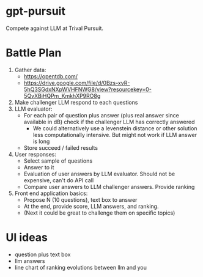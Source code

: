 # gpt-pursuit
Compete against LLM at Trival Pursuit.

# Battle Plan

1. Gather data:
   - https://opentdb.com/
   - https://drive.google.com/file/d/0Bzs-xvR-5hQ3SGdxNXpWVHFNWG8/view?resourcekey=0-5QvXBiHQPm_KmkhXP9RO8g
2. Make challenger LLM respond to each questions
3. LLM evaluator:
   - For each pair of question plus answer (plus real answer since available in dB) check if the challenger LLM has correctly answered
      - We could alternatively use a levenstein distance or other solution less computationally intensive. But might not work if LLM answer is long
   - Store succeed / failed results
4. User responses:
   - Select sample of questions
   - Answer to it
   - Evaluation of user answers by LLM evaluator. Should not be expensive, can't do API call
   - Compare user answers to LLM challenger answers. Provide ranking
5. Front end application basics:
   - Propose N (10 questions), text box to answer
   - At the end, provide score, LLM answers, and ranking.
   - (Next it could be great to challenge them on specific topics)

# UI ideas

- question plus text box
- llm answers
- line chart of ranking evolutions between llm and you
